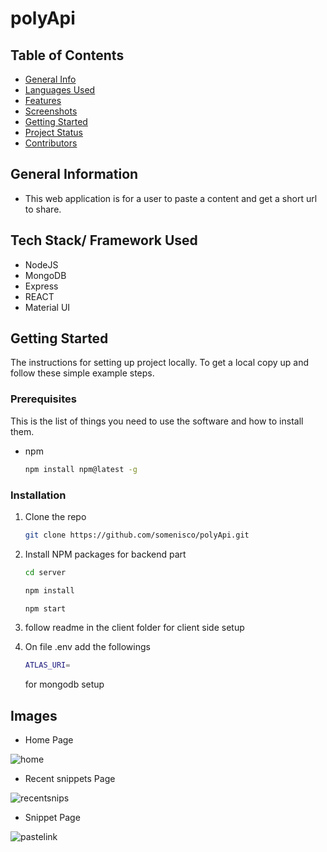 # polyApi

## Table of Contents

- [General Info](#general-information)
- [Languages Used](#Languages-used)
- [Features](#features)
- [Screenshots](#screenshots)
- [Getting Started](#Getting-Started)
- [Project Status](#project-status)
- [Contributors](#Contributors)

## General Information

- This web application is for a user to paste a content and get a short url to share.

## Tech Stack/ Framework Used

- NodeJS
- MongoDB
- Express
- REACT
- Material UI

## Getting Started

The instructions for setting up project locally.
To get a local copy up and follow these simple example steps.

### Prerequisites

This is the list of things you need to use the software and how to install them.

- npm
  ```sh
  npm install npm@latest -g
  ```

### Installation

1. Clone the repo
   ```sh
   git clone https://github.com/somenisco/polyApi.git
   ```
2. Install NPM packages for backend part

   ```sh
   cd server
   ```

   ```sh
   npm install
   ```

   ```sh
   npm start
   ```

3. follow readme in the client folder for client side setup

4. On file .env add the followings
   ```sh
   ATLAS_URI=
   ```
   for mongodb setup

## Images

- Home Page

![home](https://user-images.githubusercontent.com/79037839/154550834-0d55090d-1475-4412-86a6-d6bb7a6829c9.png)

- Recent snippets Page

![recentsnips](https://user-images.githubusercontent.com/79037839/154551254-c71ab2af-7e61-4049-a866-8627eb568aab.png)

- Snippet Page

![pastelink](https://user-images.githubusercontent.com/79037839/154551135-91ecbdc3-b85b-449f-8459-a8a3937d4d2b.png)
